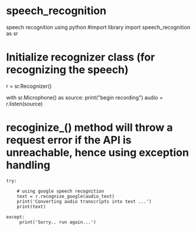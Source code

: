 # speech_recognition
speech recognition using python
#import library
import speech_recognition as sr

# Initialize recognizer class (for recognizing the speech)
r = sr.Recognizer()

with sr.Microphone() as source:
    print("begin recording")
    audio = r.listen(source)

# recoginize_() method will throw a request error if the API is unreachable, hence using exception handling
    try:
        
        # using google speech recognition
        text = r.recognize_google(audio_text)
        print('Converting audio transcripts into text ...')
        print(text)
     
    except:
         print('Sorry.. run again...')

